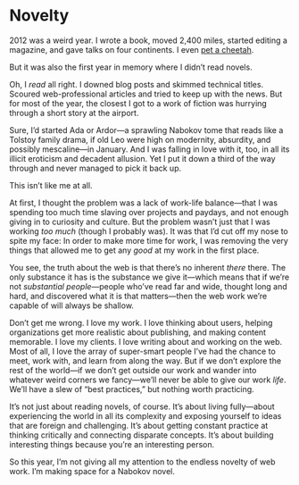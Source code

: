 

# Novelty

2012 was a weird year. I wrote a book, moved 2,400 miles, started editing a magazine, and gave talks on four
continents. I even [pet a cheetah](http://www.flickr.com/photos/mirka23/8162995694/). 

But it was also the first year in memory where I didn’t read novels. 

Oh, I *read* all right. I downed blog posts and skimmed technical titles. Scoured web-professional articles
and tried to keep up with the news. But for most of the year, the closest I got to a work of fiction was
hurrying through a short story at the airport. 

Sure, I’d started Ada or Ardor—a sprawling Nabokov tome that reads like a Tolstoy family drama, if old
Leo were high on modernity, absurdity, and possibly mescaline—in January. And I was falling in love with it,
too, in all its illicit eroticism and decadent allusion. Yet I put it down a third of the way through and
never managed to pick it back up.

This isn’t like me at all. 

At first, I thought the problem was a lack of work-life balance—that I was spending too much time slaving
over projects and paydays, and not enough giving in to curiosity and culture. But the problem wasn’t
just that I was working *too much* (though I probably was). It was that I’d cut off my nose to spite my
face: In order to make more time for work, I was removing the very things that allowed me to get any *good* at
my work in the first place. 

You see, the truth about the web is that there’s no inherent *there* there. The only substance it has is
the substance we give it—which means that if we’re not *substantial people*—people who’ve read
far and wide, thought long and hard, and discovered what it is that matters—then the web work we’re
capable of will always be shallow. 

Don’t get me wrong. I love my work. I love thinking about users, helping organizations get more
realistic about publishing, and making content memorable. I love my clients. I love writing about and working
on the web. Most of all, I love the array of super-smart people I’ve had the chance to meet, work with,
and learn from along the way. But if we don’t explore the rest of the world—if we don’t get
outside our work and wander into whatever weird corners we fancy—we’ll never be able to give our work
*life*. We’ll have a slew of “best practices,” but nothing worth practicing. 

It’s not just about reading novels, of course. It’s about living fully—about experiencing the
world in all its complexity and exposing yourself to ideas that are foreign and challenging. It’s about
getting constant practice at thinking critically and connecting disparate concepts. It’s about building
interesting things because you’re an interesting person. 

So this year, I’m not giving all my attention to the endless novelty of web work. I’m making space
for a Nabokov novel. 